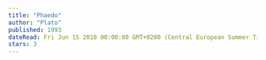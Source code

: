 ```yaml
---
title: "Phaedo"
author: "Plato"
published: 1993
dateRead: Fri Jun 15 2018 00:00:00 GMT+0200 (Central European Summer Time)
stars: 3
---
```


